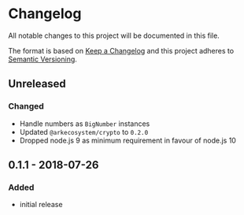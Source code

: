 # Changelog

All notable changes to this project will be documented in this file.

The format is based on [Keep a Changelog](http://keepachangelog.com/en/1.0.0/)
and this project adheres to [Semantic Versioning](http://semver.org/spec/v2.0.0.html).

## Unreleased

### Changed

- Handle numbers as `BigNumber` instances
- Updated `@arkecosystem/crypto` to `0.2.0`
- Dropped node.js 9 as minimum requirement in favour of node.js 10

## 0.1.1 - 2018-07-26

### Added

- initial release
